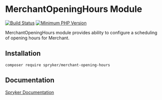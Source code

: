 # MerchantOpeningHours Module
[![Build Status](https://travis-ci.org/spryker/merchant-opening-hours.svg)](https://travis-ci.org/spryker/merchant-opening-hours)
[![Minimum PHP Version](https://img.shields.io/badge/php-%3E%3D%207.3-8892BF.svg)](https://php.net/)

MerchantOpeningHours module provides ability to configure a scheduling of opening hours for Merchant.

## Installation

```
composer require spryker/merchant-opening-hours
```

## Documentation

[Spryker Documentation](https://academy.spryker.com/developing_with_spryker/module_guide/modules.html)
